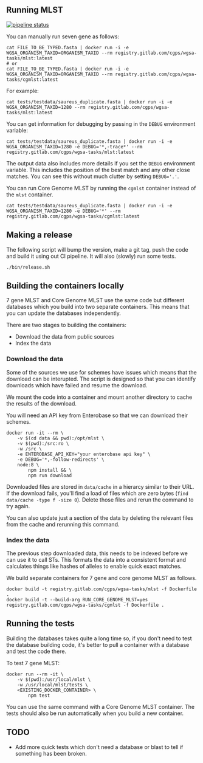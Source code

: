 ## Running MLST

[![pipeline status](https://gitlab.com/cgps/cgps-mlst/badges/master/pipeline.svg)](https://gitlab.com/cgps/cgps-mlst/commits/master)

You can manually run seven gene as follows:

```
cat FILE_TO_BE_TYPED.fasta | docker run -i -e WGSA_ORGANISM_TAXID=ORGANISM_TAXID --rm registry.gitlab.com/cgps/wgsa-tasks/mlst:latest
# or
cat FILE_TO_BE_TYPED.fasta | docker run -i -e WGSA_ORGANISM_TAXID=ORGANISM_TAXID --rm registry.gitlab.com/cgps/wgsa-tasks/cgmlst:latest
```

For example:

```
cat tests/testdata/saureus_duplicate.fasta | docker run -i -e WGSA_ORGANISM_TAXID=1280 --rm registry.gitlab.com/cgps/wgsa-tasks/mlst:latest
```

You can get information for debugging by passing in the `DEBUG` environment variable:

```
cat tests/testdata/saureus_duplicate.fasta | docker run -i -e WGSA_ORGANISM_TAXID=1280 -e DEBUG='*,-trace*' --rm registry.gitlab.com/cgps/wgsa-tasks/mlst:latest
```

The output data also includes more details if you set the `DEBUG` environment variable.  This includes 
the position of the best match and any other close matches.  You can see this without much clutter 
by setting `DEBUG='.'`.

You can run Core Genome MLST by running the `cgmlst` container instead of the `mlst` container.

```
cat tests/testdata/saureus_duplicate.fasta | docker run -i -e WGSA_ORGANISM_TAXID=1280 -e DEBUG='*' --rm registry.gitlab.com/cgps/wgsa-tasks/cgmlst:latest
```

## Making a release

The following script will bump the version, make a git tag, push the code and build it using out CI
pipeline.  It will also (slowly) run some tests.

```
./bin/release.sh
```

## Building the containers locally

7 gene MLST and Core Genome MLST use the same code but different databases 
which you build into two separate containers.  This means that you can 
update the databases independently.

There are two stages to building the containers:

* Download the data from public sources
* Index the data

### Download the data

Some of the sources we use for schemes have issues which means that the 
download can be interupted.  The script is designed so that you can identify 
downloads which have failed and resume the download.

We mount the code into a container and mount another directory to cache 
the results of the download.

You will need an API key from Enterobase so that we can download their 
schemes.

```
docker run -it --rm \
    -v $(cd data && pwd):/opt/mlst \
    -v $(pwd):/src:ro \
    -w /src \
    -e ENTEROBASE_API_KEY="your enterobase api key" \
    -e DEBUG='*,-follow-redirects' \
    node:8 \
        npm install && \
        npm run download
```

Downloaded files are stored in `data/cache` in a hierarcy similar to 
their URL.  If the download fails, you'll find a load of files which are 
zero bytes (`find data/cache -type f -size 0`).  Delete those files and 
rerun the command to try again.

You can also update just a section of the data by deleting the relevant 
files from the cache and rerunning this command.

### Index the data

The previous step downloaded data, this needs to be indexed before we can 
use it to call STs.  This formats the data into a consistent format and 
calculates things like hashes of alleles to enable quick exact matches.

We build separate containers for 7 gene and core genome MLST as follows.

```
docker build -t registry.gitlab.com/cgps/wgsa-tasks/mlst -f Dockerfile .
docker build -t --build-arg RUN_CORE_GENOME_MLST=yes registry.gitlab.com/cgps/wgsa-tasks/cgmlst -f Dockerfile .
```

## Running the tests

Building the databases takes quite a long time so, if you don't need to test 
the database building code, it's better to pull a container with a database 
and test the code there.

To test 7 gene MLST:

```
docker run --rm -it \
    -v $(pwd):/usr/local/mlst \
    -w /usr/local/mlst/tests \
    <EXISTING_DOCKER_CONTAINER> \
        npm test
```

You can use the same command with a Core Genome MLST container.  The tests 
should also be run automatically when you build a new container.

## TODO

* Add more quick tests which don't need a database or blast to tell if something
  has been broken.